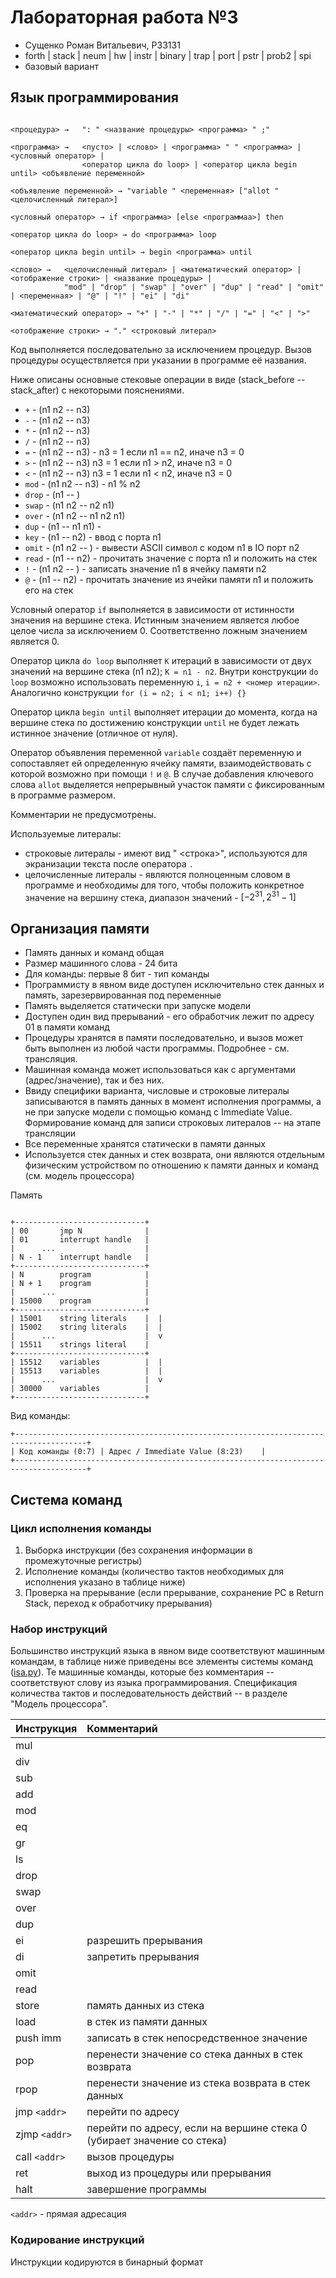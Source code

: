 # Лабораторная работа №3

- Сущенко Роман Витальевич, P33131
- forth | stack | neum | hw | instr | binary | trap | port | pstr | prob2 | spi
- базовый вариант

## Язык программирования

```text

<процедура> →   ": " <название процедуры> <программа> " ;"

<программа> →   <пусто> | <слово> | <программа> " " <программа> | <условный оператор> |
                <оператор цикла do loop> | <оператор цикла begin until> <объявление переменной>
                
<объявление переменной> → "variable " <переменная> ["allot " <целочисленный литерал>] 

<условный оператор> → if <программа> [else <программаа>] then  

<оператор цикла do loop> → do <программа> loop  

<оператор цикла begin until> → begin <программа> until  

<слово> →   <целочисленный литерал> | <математический оператор> | <отображение строки> | <название процедуры> |
            "mod" | "drop" | "swap" | "over" | "dup" | "read" | "omit" | <переменная> | "@" | "!" | "ei" | "di"

<математический оператор> → "+" | "-" | "*" | "/" | "=" | "<" | ">" 

<отображение строки> → "." <строковый литерал>

```

Код выполняется последовательно за исключением процедур.
Вызов процедуры осуществляется при указании в программе её названия.

Ниже описаны основные стековые операции в виде (stack_before -- stack_after) с некоторыми пояснениями.

- ```+``` - (n1 n2 -- n3)
- ```-``` - (n1 n2 -- n3)
- ```*``` - (n1 n2 -- n3)
- ```/``` - (n1 n2 -- n3)
- ```=``` - (n1 n2 -- n3) - n3 = 1 если n1 == n2, иначе n3 = 0
- ```>``` - (n1 n2 -- n3) n3 = 1 если n1 > n2, иначе n3 = 0
- ```<``` - (n1 n2 -- n3) n3 = 1 если n1 < n2, иначе n3 = 0
- ```mod``` - (n1 n2 -- n3) - n1 % n2
- ```drop``` - (n1 -- )
- ```swap``` - (n1 n2 -- n2 n1)
- ```over``` - (n1 n2 -- n1 n2 n1)
- ```dup``` - (n1 -- n1 n1) -
- ```key``` - (n1 -- n2) - ввод c порта n1
- ```omit``` - (n1 n2 -- ) - вывести ASCII символ с кодом n1 в IO порт n2
- ```read``` - (n1 -- n2) - прочитать значение с порта n1 и положить на стек
- ```!``` - (n1 n2 -- ) - записать значение n1 в ячейку памяти n2
- ```@``` - (n1 -- n2) - прочитать значение из ячейки памяти n1 и положить его на стек

Условный оператор ```if``` выполняется в зависимости от истинности значения на вершине стека.
Истинным значением является любое целое числа за исключением 0. Соответственно ложным значением является 0.

Оператор цикла ```do loop``` выполняет ```K``` итераций в зависимости от двух значений на вершине стека (n1 n2);
```K = n1 - n2```. Внутри конструкции ```do loop``` возможно использовать
переменную ```i```, ```i = n2 + <номер итерации>```.
Аналогично конструкции ```for (i = n2; i < n1; i++) {}```

Оператор цикла ```begin until``` выполняет итерации до момента, когда на вершине стека
по достижению конструкции ```until``` не будет лежать истинное значение (отличное от нуля).

Оператор объявления переменной ```variable``` создаёт переменную и сопоставляет ей
определенную ячейку памяти, взаимодействовать с которой возможно при помощи ```!``` и ```@```.
В случае добавления ключевого слова ```allot``` выделяется непрерывный участок памяти с фиксированным
в программе размером.

Комментарии не предусмотрены.

Используемые литералы:

- строковые литералы - имеют вид " <строка>", используются для экранизации текста после оператора ```.```
- целочисленные литералы - являются полноценным словом в программе и необходимы для того, чтобы положить конкретное
  значение на вершину стека, диапазон значений - $[-2^{31}, 2^{31} - 1]$

## Организация памяти

- Память данных и команд общая
- Размер машинного слова - 24 бита
- Для команды: первые 8 бит - тип команды
- Программисту в явном виде доступен исключительно стек данных и память, зарезервированная под переменные
- Память выделяется статически при запуске модели
- Доступен один вид прерываний - его обработчик лежит по адресу 01 в памяти команд
- Процедуры хранятся в памяти последовательно, и вызов может быть выполнен из любой
  части программы. Подробнее - см. трансляция.
- Машинная команда может использоваться как с аргументами (адрес/значение), так и без них.
- Ввиду специфики варианта, числовые и строковые литералы записываются в память данных в
  момент исполнения программы, а не при запуске модели с помощью команд с Immediate Value.
  Формирование команд для записи строковых литералов -- на этапе трансляции
- Все переменные хранятся статически в памяти данных
- Используется стек данных и стек возврата, они являются отдельным физическим устройством
  по отношению к памяти данных и команд (см. модель процессора)

Память

```text

+-----------------------------+
| 00       jmp N              |
| 01       interrupt handle   |
|      ...                    |
| N - 1    interrupt handle   |
+-----------------------------+
| N        program            |
| N + 1    program            |
|      ...                    |
| 15000    program            |
+-----------------------------+
| 15001    string literals    |  |
| 15002    string literals    |  |
|      ...                    |  v
| 15511    strings literal    |  
+-----------------------------+
| 15512    variables          |  |
| 15513    variables          |  |
|      ...                    |  v
| 30000    variables          |  
+-----------------------------+
```

Вид команды:

```text
+--------------------------------------------------------------------------------------+
| Код команды (0:7) | Адрес / Immediate Value (8:23)    |
+--------------------------------------------------------------------------------------+
```

## Система команд

### Цикл исполнения команды

1. Выборка инструкции (без сохранения информации в промежуточные регистры)
2. Исполнение команды (количество тактов необходимых для исполнения указано в таблице ниже)
3. Проверка на прерывание (если прерывание, сохранение PC в Return Stack, переход к обработчику прерывания)

### Набор инструкций

Большинство инструкций языка в явном виде соответствуют машинным командам, в таблице ниже
приведены все элементы системы команд ([isa.py](src/isa.py)). Те машинные команды, которые без комментария --
соответствуют слову из языка программирования. Спецификация количества тактов и последовательность
действий -- в разделе "Модель процессора".

| Инструкция        | Комментарий                                                            |
|:------------------|:-----------------------------------------------------------------------|
| mul               |                                                                        |
| div               |                                                                        |
| sub               |                                                                        |
| add               |                                                                        |
| mod               |                                                                        |
| eq                |                                                                        |
| gr                |                                                                        |
| ls                |                                                                        |
| drop              |                                                                        |
| swap              |                                                                        |
| over              |                                                                        |
| dup               |                                                                        |
| ei                | разрешить прерывания                                                   |
| di                | запретить прерывания                                                   |
| omit              |                                                                        |
| read              |                                                                        |
| store             | память данных из стека                                                 |
| load              | в стек из памяти данных                                                |
| push imm          | записать в стек непосредственное значение                              |
| pop               | перенести значение со стека данных в стек возврата                     |
| rpop              | перенести значение из стека возврата в стек данных                     |
| jmp ```<addr>```  | перейти по адресу                                                      |
| zjmp ```<addr>``` | перейти по адресу, если на вершине стека 0 (убирает значение со стека) |
| call ```<addr>``` | вызов процедуры                                                        |
| ret               | выход из процедуры или прерывания                                      |
| halt              | завершение программы                                                   |

```<addr>``` - прямая адресация

### Кодирование инструкций

Инструкции кодируются в бинарный формат
